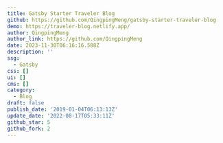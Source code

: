 ```yaml
---
title: Gatsby Starter Traveler Blog
github: https://github.com/QingpingMeng/gatsby-starter-traveler-blog
demo: https://traveler-blog.netlify.app/
author: QingpingMeng
author_link: https://github.com/QingpingMeng
date: 2023-11-30T06:16:16.588Z
description: ''
ssg:
  - Gatsby
css: []
ui: []
cms: []
category:
  - Blog
draft: false
publish_date: '2019-01-04T06:13:13Z'
update_date: '2022-08-17T05:33:11Z'
github_star: 5
github_fork: 2
---
```

